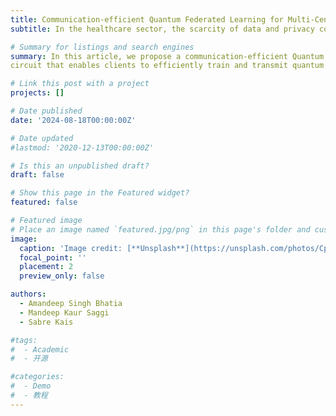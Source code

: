 ```yaml
---
title: Communication-efficient Quantum Federated Learning for Multi-Center Healthcare Data, Accepted In IEEE-EMBS International Conference on Biomedical and Health Informatics, will be held Nov-2024, Hosuton. 
subtitle: In the healthcare sector, the scarcity of data and privacy concerns present formidable challenges to the widespread adoption of machine learning. In the present-day scenario, Federated Learning (FL) emerges as a pivotal solution, fostering the rapid evolution of distributed machine learning paradigms while adeptly addressing the problem of data governance and privacy. The proposed framework has the potential to incorporate privacy, security, and the expedited processing of distributed data. In addition to reducing the communication rounds by optimizing the QFL training algorithm and achieving quicker convergence.

# Summary for listings and search engines
summary: In this article, we propose a communication-efficient Quantum Federated Learning (QFL) framework based on a variational
circuit that enables clients to efficiently train and transmit quantum model parameters, thereby reducing communication rounds significantly and enhancing QFL performance using quantum optimization.

# Link this post with a project
projects: []

# Date published
date: '2024-08-18T00:00:00Z'

# Date updated
#lastmod: '2020-12-13T00:00:00Z'

# Is this an unpublished draft?
draft: false

# Show this page in the Featured widget?
featured: false

# Featured image
# Place an image named `featured.jpg/png` in this page's folder and customize its options here.
image:
  caption: 'Image credit: [**Unsplash**](https://unsplash.com/photos/CpkOjOcXdUY)'
  focal_point: ''
  placement: 2
  preview_only: false

authors:
  - Amandeep Singh Bhatia
  - Mandeep Kaur Saggi
  - Sabre Kais

#tags:
#  - Academic
#  - 开源

#categories:
#  - Demo
#  - 教程
---
```



